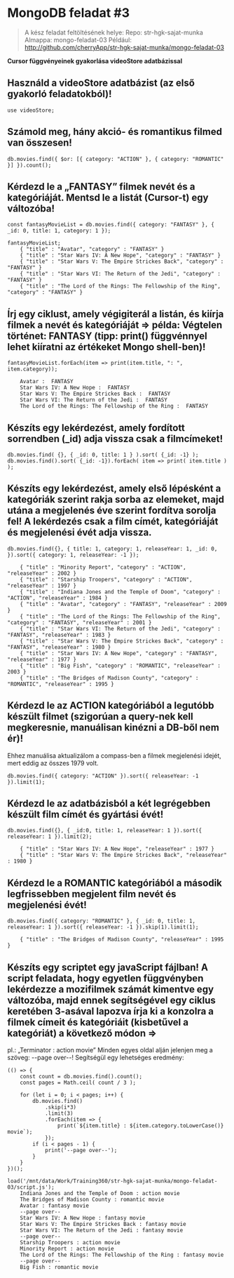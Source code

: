 # MongoDB feladat #3

> A kész feladat feltöltésének helye:
> Repo: str-hgk-sajat-munka
> Almappa: mongo-feladat-03
> Például: http://github.com/cherryApp/str-hgk-sajat-munka/mongo-feladat-03

**Cursor függvényeinek gyakorlása videoStore adatbázissal**

## Használd a videoStore adatbázist (az első gyakorló feladatokból)!
```
use videoStore;
```

## Számold meg, hány akció- és romantikus filmed van összesen!
```
db.movies.find({ $or: [{ category: "ACTION" }, { category: "ROMANTIC" }] }).count();
```

## Kérdezd le a „FANTASY” filmek nevét és a kategóriáját. Mentsd le a listát (Cursor-t) egy változóba!
```
const fantasyMovieList = db.movies.find({ category: "FANTASY" }, { _id: 0, title: 1, category: 1 });
```
```
fantasyMovieList;
    { "title" : "Avatar", "category" : "FANTASY" }
    { "title" : "Star Wars IV: A New Hope", "category" : "FANTASY" }
    { "title" : "Star Wars V: The Empire Strickes Back", "category" : "FANTASY" }
    { "title" : "Star Wars VI: The Return of the Jedi", "category" : "FANTASY" }
    { "title" : "The Lord of the Rings: The Fellowship of the Ring", "category" : "FANTASY" }
```

## Írj egy ciklust, amely végigiterál a listán, és kiírja filmek a nevét és kategóriáját => példa: Végtelen történet: FANTASY (tipp: print() függvénnyel lehet kiíratni az értékeket Mongo shell-ben)!
```
fantasyMovieList.forEach(item => print(item.title, ": ", item.category));
```
```
    Avatar :  FANTASY
    Star Wars IV: A New Hope :  FANTASY
    Star Wars V: The Empire Strickes Back :  FANTASY
    Star Wars VI: The Return of the Jedi :  FANTASY
    The Lord of the Rings: The Fellowship of the Ring :  FANTASY
```

## Készíts egy lekérdezést, amely fordított sorrendben (_id) adja vissza csak a filmcímeket!
```
db.movies.find( {}, { _id: 0, title: 1 } ).sort( {_id: -1} );
db.movies.find().sort( {_id: -1}).forEach( item => print( item.title ) );
```

## Készíts egy lekérdezést, amely első lépésként a kategóriák szerint rakja sorba az elemeket, majd utána a megjelenés éve szerint fordítva sorolja fel! A lekérdezés csak a film címét, kategóriáját és megjelenési évét adja vissza.
```
db.movies.find({}, { title: 1, category: 1, releaseYear: 1, _id: 0, }).sort({ category: 1, releaseYear: -1 });
```
```
    { "title" : "Minority Report", "category" : "ACTION", "releaseYear" : 2002 }
    { "title" : "Starship Troopers", "category" : "ACTION", "releaseYear" : 1997 }
    { "title" : "Indiana Jones and the Temple of Doom", "category" : "ACTION", "releaseYear" : 1984 }
    { "title" : "Avatar", "category" : "FANTASY", "releaseYear" : 2009 }
    { "title" : "The Lord of the Rings: The Fellowship of the Ring", "category" : "FANTASY", "releaseYear" : 2001 }
    { "title" : "Star Wars VI: The Return of the Jedi", "category" : "FANTASY", "releaseYear" : 1983 }
    { "title" : "Star Wars V: The Empire Strickes Back", "category" : "FANTASY", "releaseYear" : 1980 }
    { "title" : "Star Wars IV: A New Hope", "category" : "FANTASY", "releaseYear" : 1977 }
    { "title" : "Big Fish", "category" : "ROMANTIC", "releaseYear" : 2003 }
    { "title" : "The Bridges of Madison County", "category" : "ROMANTIC", "releaseYear" : 1995 }
```

## Kérdezd le az ACTION kategóriából a legutóbb készült filmet (szigorúan a query-nek kell megkeresnie, manuálisan kinézni a DB-ből nem ér)!
Ehhez manuálisa aktualizálom a compass-ben a filmek megjelenési idejét, mert eddig az összes 1979 volt.
```
db.movies.find({ category: "ACTION" }).sort({ releaseYear: -1 }).limit(1);
```

## Kérdezd le az adatbázisból a két legrégebben készült film címét és gyártási évét!
```
db.movies.find({}, { _id:0, title: 1, releaseYear: 1 }).sort({ releaseYear: 1 }).limit(2);
```
```
    { "title" : "Star Wars IV: A New Hope", "releaseYear" : 1977 }
    { "title" : "Star Wars V: The Empire Strickes Back", "releaseYear" : 1980 }
```

## Kérdezd le a ROMANTIC kategóriából a második legfrissebben megjelent film nevét és megjelenési évét!
```
db.movies.find({ category: "ROMANTIC" }, { _id: 0, title: 1, releaseYear: 1 }).sort({ releaseYear: -1 }).skip(1).limit(1);
```
```
    { "title" : "The Bridges of Madison County", "releaseYear" : 1995 }
```

## Készíts egy scriptet egy javaScript fájlban! A script feladata, hogy egyetlen függvényben lekérdezze a mozifilmek számát kimentve egy változóba, majd ennek segítségével egy ciklus keretében 3-asával lapozva írja ki a konzolra a filmek címeit és kategóriáit (kisbetűvel a kategóriát) a következő módon =>
pl.: „Terminator : action movie”
Minden egyes oldal alján jelenjen meg a szöveg: --page over--!
Segítségül egy lehetséges eredmény:
```
(() => {
    const count = db.movies.find().count();
    const pages = Math.ceil( count / 3 );

    for (let i = 0; i < pages; i++) {
        db.movies.find()
            .skip(i*3)
            .limit(3)
            .forEach(item => {
                print(`${item.title} : ${item.category.toLowerCase()} movie`);
            });
        if (i < pages - 1) {
            print('--page over--');
        }
    }
})();
```
```
load('/mnt/data/Work/Training360/str-hgk-sajat-munka/mongo-feladat-03/script.js');
    Indiana Jones and the Temple of Doom : action movie
    The Bridges of Madison County : romantic movie
    Avatar : fantasy movie
    --page over--
    Star Wars IV: A New Hope : fantasy movie
    Star Wars V: The Empire Strickes Back : fantasy movie
    Star Wars VI: The Return of the Jedi : fantasy movie
    --page over--
    Starship Troopers : action movie
    Minority Report : action movie
    The Lord of the Rings: The Fellowship of the Ring : fantasy movie
    --page over--
    Big Fish : romantic movie
```